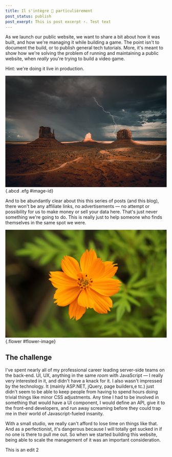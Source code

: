 ```yaml
---
title: Il s'intègre 🌈 particulièrement
post_status: publish
post_exerpt: This is post excerpt ⚡. Test text
---
```


As we launch our public website, we want to share a bit about how it was built, and how we're managing it while building a game.  The point isn't to document the build, or to publish general tech tutorials.  More, it's meant to show how we're solving the problem of running and maintaining a public website, when *really* you're trying to build a video game.

Hint: we're doing it live in production.

![This is alt](/_images/dir2/dir2-sub1/kali.jpg "This is image caption") {.abcd .efg #image-id}

And to be abundantly clear about this this series of posts (and this blog), there won't be any affiliate links, no advertisements — no attempt or possibility for us to make money or sell your data here.  That's just never something we're going to do.  This is really just to help someone who finds themselves in the same spot we were.

![This is image alt](/_images/flower.jpg "This is a flower") {.flower #flower-image}

## The challenge

I've spent nearly all of my professional career leading server-side teams on the back-end.  UI, UX, anything in the same *room* with JavaScript — I really very interested in it, and didn't have a knack for it.  I also wasn't impressed by the technology.  It (mainly ASP.NET, jQuery, page builders,e tc.) just didn't seem to be able to keep people from having to spend hours doing trivial things like minor CSS adjustments.  Any time I had to be involved in something that would have a UI component, I would define an API, give it to the front-end developers, and run away
screaming before they could trap me in their world of Javascript-fueled insanity.

With a small studio, we really can't afford to lose time on things like that.  And as a perfectionist, it's dangerous because I will totally get sucked in if no one is there to pull me out.  So when we started building this website, being able to scale the management of it was an important consideration.

This is an edit 2